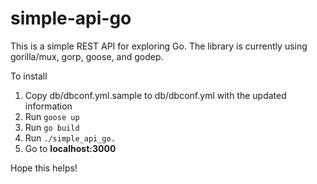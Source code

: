simple-api-go
=============

This is a simple REST API for exploring Go. The library is currently using gorilla/mux, gorp, goose, and godep.

To install

1. Copy db/dbconf.yml.sample to db/dbconf.yml with the updated information
2. Run ```goose up```
3. Run ```go build```
4. Run ```./simple_api_go.```
5. Go to __localhost:3000__

Hope this helps!